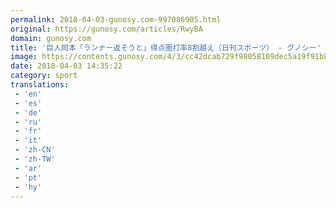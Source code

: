```yaml
---
permalink: 2018-04-03-gunosy.com-997086905.html
original: https://gunosy.com/articles/RwyBA
domain: gunosy.com
title: '巨人岡本「ランナー返そうと」得点圏打率8割越え（日刊スポーツ） - グノシー'
image: https://contents.gunosy.com/4/3/cc42dcab729f98058109dec5a19f91b8_content.jpg
date: 2018-04-03 14:35:22
category: sport
translations: 
 - 'en'
 - 'es'
 - 'de'
 - 'ru'
 - 'fr'
 - 'it'
 - 'zh-CN'
 - 'zh-TW'
 - 'ar'
 - 'pt'
 - 'hy'
---
```



